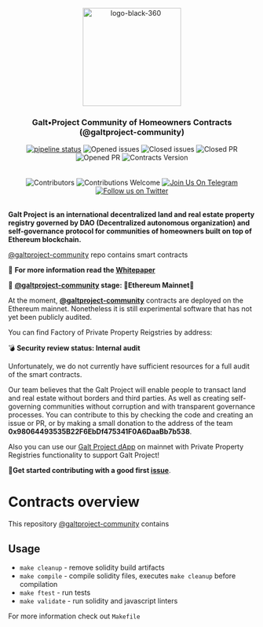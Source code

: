 
<p align="center"> <img src="https://github.com/galtproject/galtproject-docs/blob/master/images/logo-black-1.png" alt="logo-black-360" width="200"/></p>

<h3 align="center">Galt•Project Community of Homeowners Contracts (@galtproject-community)</h3>
<div align="center">
</div>

<div align="center">
<a href="https://gitlab.com/galtproject/galtproject-fund-basic/pipelines" targe="_blank"><img alt="pipeline status" src="https://gitlab.com/galtproject/galtproject-fund-basic/badges/master/pipeline.svg" /></a>
<img src="https://img.shields.io/github/issues-raw/galtproject/galtproject-community.svg?color=green&style=flat-square" alt="Opened issues"/>
<img src="https://img.shields.io/github/issues-closed-raw/galtproject/galtproject-community.svg?color=blue&style=flat-square" alt="Closed issues" />
<img src="https://img.shields.io/github/issues-pr-closed/galtproject/galtproject-community.svg?color=green&style=flat-square" alt="Closed PR"/>
<img src="https://img.shields.io/github/issues-pr-raw/galtproject/galtproject-community.svg?color=green&style=flat-square" alt="Opened PR"/>
 <img src="https://img.shields.io/badge/version-0.4.0-orange.svg)](https://github.com/galtproject/galtproject-svg" alt="Contracts Version"/>
</div>
<br/>
<br/>
<div align="center">
  <img src="https://img.shields.io/github/contributors/galtproject/galtproject-community?style=flat-square" alt="Сontributors" />
  <img src="https://img.shields.io/badge/contributions-welcome-orange.svg?style=flat-square" alt="Contributions Welcome" />
  <a href="https://t.me/galtproject"><img src="https://img.shields.io/badge/Join%20Us%20On-Telegram-2599D2.svg?style=flat-square" alt="Join Us On Telegram" /></a>
  <a href="https://twitter.com/galtproject"><img src="https://img.shields.io/twitter/follow/galtproject?label=Follow&style=social" alt="Follow us on Twitter" /></a>
</div>
<br/>

**Galt Project is an international decentralized land and real estate property registry governed by DAO (Decentralized autonomous organization) and self-governance protocol for communities of homeowners built on top of Ethereum blockchain.**

[@galtproject-community](https://github.com/galtproject/galtproject-community) repo contains smart contracts 

:page_with_curl: **For more information read the [Whitepaper](https://github.com/galtproject/galtproject-docs/blob/master/en/Whitepaper.md)**

:construction: **[@galtproject-community](https://github.com/galtproject/galtproject-community) stage: :tada:Ethereum Mainnet:tada:**

At the moment, **[@galtproject-community](https://github.com/galtproject/galtproject-community)** contracts are deployed on the Ethereum mainnet. Nonetheless
it is still experimental software that has not yet been publicly audited.

You can find Factory of Private Property Reigstries by address: 

:bomb: **Security review status: Internal audit**

Unfortunately, we do not currently have sufficient resources for a full audit of the smart contracts. 

Our team believes that the Galt Project will enable people to transact land and real estate without borders and third parties. As well as creating self-governing communities without corruption and with transparent governance processes. 
You can contribute to this by checking the code and creating an issue or PR, or by making a small donation to the address of the team **0x98064493535B22F6EbDf475341F0A6DaaBb7b538**.

Also you can use our [Galt Project dApp](https://app.galtproject.io/) on mainnet with Private Property Registries functionality to support Galt Project!

:memo:**Get started contributing with a good first [issue](https://github.com/galtproject/galtproject-core/issues)**.

# Contracts overview
This repository [@galtproject-community](https://github.com/galtproject/galtproject-community) contains 

## Usage

* `make cleanup` - remove solidity build artifacts
* `make compile` - compile solidity files, executes `make cleanup` before compilation
* `make ftest` - run tests
* `make validate` - run solidity and javascript linters

For more information check out `Makefile`
